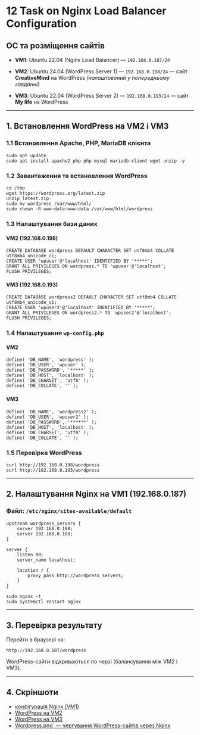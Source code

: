 # 12 Task on Nginx Load Balancer Configuration

 
## ОС та розміщення сайтів


- **VM1**: Ubuntu 22.04 (Nginx Load Balancer) — `192.168.0.187/24`

- **VM2**: Ubuntu 24.04 (WordPress Server 1) — `192.168.0.198/24` — сайт **CreativeMind** на WordPress *(налаштований у попередньому завданні)*

- **VM3**: Ubuntu 22.04 (WordPress Server 2) — `192.168.0.193/24` — сайт **My life** на WordPress

---

## 1. Встановлення WordPress на VM2 і VM3

### 1.1 Встановлення Apache, PHP, MariaDB клієнта
```
sudo apt update
sudo apt install apache2 php php-mysql mariadb-client wget unzip -y
```

### 1.2 Завантаження та встановлення WordPress
```
cd /tmp
wget https://wordpress.org/latest.zip
unzip latest.zip
sudo mv wordpress /var/www/html/
sudo chown -R www-data:www-data /var/www/html/wordpress
```

### 1.3 Налаштування бази даних

#### VM2 (192.168.0.198)
```
CREATE DATABASE wordpress DEFAULT CHARACTER SET utf8mb4 COLLATE utf8mb4_unicode_ci;
CREATE USER 'wpuser'@'localhost' IDENTIFIED BY '*****';
GRANT ALL PRIVILEGES ON wordpress.* TO 'wpuser'@'localhost';
FLUSH PRIVILEGES;
```

#### VM3 (192.168.0.193)
```
CREATE DATABASE wordpress2 DEFAULT CHARACTER SET utf8mb4 COLLATE utf8mb4_unicode_ci;
CREATE USER 'wpuser2'@'localhost' IDENTIFIED BY '*****';
GRANT ALL PRIVILEGES ON wordpress2.* TO 'wpuser2'@'localhost';
FLUSH PRIVILEGES;
```

### 1.4 Налаштування `wp-config.php`

#### VM2
```
define( 'DB_NAME', 'wordpress' );
define( 'DB_USER', 'wpuser' );
define( 'DB_PASSWORD', '*****' );
define( 'DB_HOST', 'localhost' );
define( 'DB_CHARSET', 'utf8' );
define( 'DB_COLLATE', '' );
```

#### VM3
```
define( 'DB_NAME', 'wordpress2' );
define( 'DB_USER', 'wpuser2' );
define( 'DB_PASSWORD', '******' );
define( 'DB_HOST', 'localhost' );
define( 'DB_CHARSET', 'utf8' );
define( 'DB_COLLATE', '' );
```

### 1.5 Перевірка WordPress

```
curl http://192.168.0.198/wordpress
curl http://192.168.0.193/wordpress
```

---

## 2. Налаштування Nginx на VM1 (192.168.0.187)

### Файл: `/etc/nginx/sites-available/default`

```
upstream wordpress_servers {
    server 192.168.0.198;
    server 192.168.0.193;
}

server {
    listen 80;
    server_name localhost;

    location / {
        proxy_pass http://wordpress_servers;
    }
}
```

```
sudo nginx -t
sudo systemctl restart nginx
```

---

## 3. Перевірка результату

Перейти в браузері на:
```
http://192.168.0.187/wordpress
```

WordPress-сайти відкриваються по черзі (балансування між VM2 і VM3).

---

## 4. Скріншоти

- [конфігурація Nginx (VM1)](https://drive.google.com/drive/folders/1xfMoOQ5Qf1Dts1Kdet-oFt0rxwNQnzla?usp=drive_link)
- [WordPress на VM2](https://drive.google.com/drive/folders/12oZ7-6Rckx8Bepn_FGgoWToIcSppGT4V?usp=drive_link)
- [WordPress на VM3](https://drive.google.com/drive/folders/164daCsJ0yFK9VvhL8fgTl79a_wyFa96O?usp=drive_link)
- [Wordpress.png` — чергування WordPress-сайтів через Nginx](https://drive.google.com/drive/folders/1K2zywytU3o-SKUHLiV7L7OsztYUgg_NS?usp=drive_link)